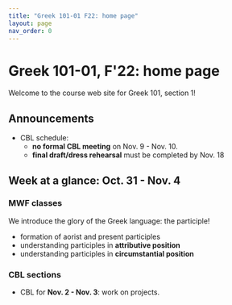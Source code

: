 ```yaml
---
title: "Greek 101-01 F22: home page"
layout: page
nav_order: 0
---
```




# Greek 101-01, F'22: home page

Welcome to the course web site for Greek 101, section 1! 


## Announcements

- CBL schedule: 
    - **no formal CBL meeting** on Nov. 9 - Nov. 10.
    - **final draft/dress rehearsal** must be completed by Nov. 18


## Week at a glance: Oct. 31 - Nov. 4

### MWF classes

We introduce the glory of the Greek language: the participle!

- formation of aorist and present participles
- understanding participles in **attributive position**
- understanding participles in **circumstantial position**

### CBL sections

- CBL for **Nov. 2 - Nov. 3**: work on projects. 